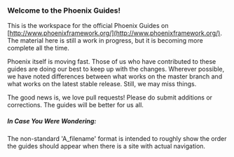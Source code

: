 ### Welcome to the Phoenix Guides!

This is the workspace for the official Phoenix Guides on [http://www.phoenixframework.org/](http://www.phoenixframework.org/). The material here is still a work in progress, but it is becoming more complete all the time.

Phoenix itself is moving fast. Those of us who have contributed to these guides are doing our best to keep up with the changes. Wherever possible, we have noted differences between what works on the master branch and what works on the latest stable release. Still, we may miss things.

The good news is, we love pull requests! Please do submit additions or corrections. The guides will be better for us all.

##### In Case You Were Wondering:

The non-standard 'A_filename' format is intended to roughly show the order the guides should appear when there is a site with actual navigation.
